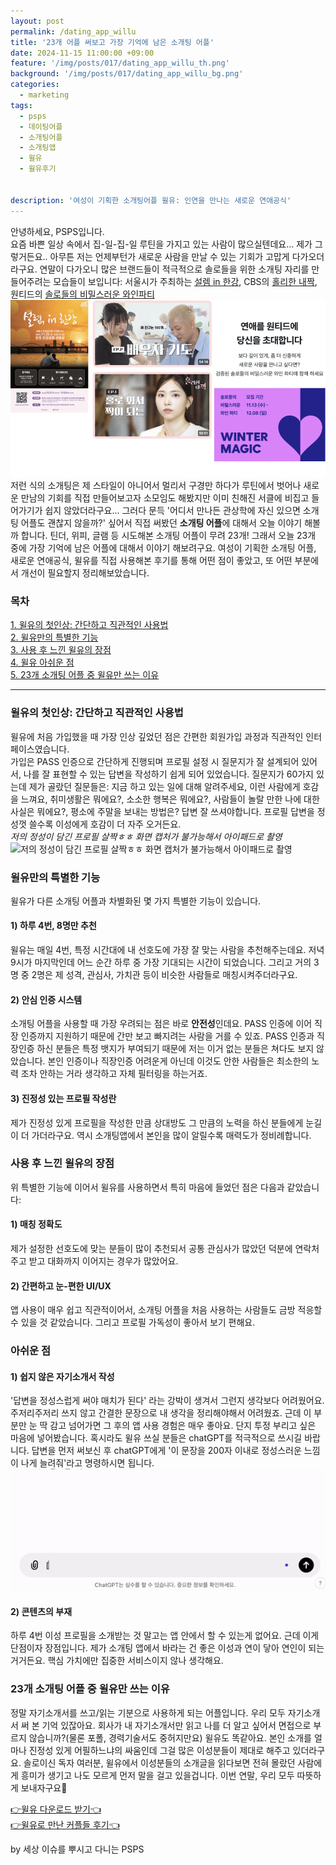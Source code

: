```yaml
---
layout: post
permalink: /dating_app_willu
title: '23개 어플 써보고 가장 기억에 남은 소개팅 어플'
date: 2024-11-15 11:00:00 +09:00
feature: '/img/posts/017/dating_app_willu_th.png'
background: '/img/posts/017/dating_app_willu_bg.png'
categories:
  - marketing
tags:
  - psps
  - 데이팅어플
  - 소개팅어플
  - 소개팅앱
  - 윌유
  - 윌유후기


description: '여성이 기획한 소개팅어플 윌유: 인연을 만나는 새로운 연애공식'
---
```


안녕하세요, PSPS입니다.  
요즘 바쁜 일상 속에서 집-일-집-일 루틴을 가지고 있는 사람이 많으실텐데요... 제가 그렇거든요.. 아무튼 저는 언제부턴가 새로운 사람을 만날 수 있는 기회가 고맙게 다가오더라구요. 연말이 다가오니 많은 브랜드들이 적극적으로 솔로들을 위한 소개팅 자리를 만들어주려는 모습들이 보입니다: 서울시가 주최하는 [설렘 in 한강](https://hangang.seoul.go.kr/www/eventMng/detail.do?srchType=list&mid=538&evntSn=247), CBS의 [홀리한 내짝](https://www.youtube.com/watch?v=kNMAvzb6um4&t=4s), 원티드의 [솔로들의 비밀스러운 와인파티](https://www.wanted.co.kr/events/wintermagic2024?trk=feed_main-feed-card_feed-article-content) 
![2024년 다양한 소개팅 이벤트들](/img/posts/017/brands_dating_event.png)
저런 식의 소개팅은 제 스타일이 아니어서 멀리서 구경만 하다가 루틴에서 벗어나 새로운 만남의 기회를 직접 만들어보고자 소모임도 해봤지만 이미 친해진 서클에 비집고 들어가기가 쉽지 않았더라구요... 그러다 문득 '어디서 만나든 관상학에 자신 있으면 소개팅 어플도 괜찮지 않을까?' 싶어서 직접 써봤던 **소개팅 어플**에 대해서 오늘 이야기 해볼까 합니다. 틴더, 위피, 글램 등 시도해본 소개팅 어플이 무려 23개! 그래서 오늘 23개 중에 가장 기억에 남은 어플에 대해서 이야기 해보려구요. 여성이 기획한 소개팅 어플, 새로운 연애공식, 윌유를 직접 사용해본 후기를 통해 어떤 점이 좋았고, 또 어떤 부분에서 개선이 필요할지 정리해보았습니다.

### 목차
<a href = "#윌유의-첫인상:-간단하고-직관적인-사용법">1. 윌유의 첫인상: 간단하고 직관적인 사용법</a><br>
<a href = "#윌유만의-특별한-기능">2. 윌유만의 특별한 기능</a><br>
<a href = "#사용-후-느낀-윌유의-장점">3. 사용 후 느낀 윌유의 장점</a><br>
<a href = "#아쉬운-점">4. 윌유 아쉬운 점</a><br>
<a href = "#23개-소개팅-어플-중-윌유만-쓰는-이유">5. 23개 소개팅 어플 중 윌유만 쓰는 이유</a><br>
<hr>

### 윌유의 첫인상: 간단하고 직관적인 사용법

윌유에 처음 가입했을 때 가장 인상 깊었던 점은 간편한 회원가입 과정과 직관적인 인터페이스였습니다.  
가입은 PASS 인증으로 간단하게 진행되며 프로필 설정 시 질문지가 잘 설계되어 있어서, 나를 잘 표현할 수 있는 답변을 작성하기 쉽게 되어 있었습니다. 질문지가 60가지 있는데 제가 골랐던 질문들은: 지금 하고 있는 일에 대해 알려주세요, 이런 사람에게 호감을 느껴요, 취미생활은 뭐에요?, 소소한 행복은 뭐에요?, 사람들이 놀랄 만한 나에 대한 사실은 뭐에요?, 평소에 주말을 보내는 방법은? 답변 잘 쓰셔야합니다. 프로필 답변을 정성껏 쓸수록 이성에게 호감이 더 자주 오거든요.<br>
*저의 정성이 담긴 프로필 살짝ㅎㅎ 화면 캡처가 불가능해서 아이패드로 촬영*<br>
![저의 정성이 담긴 프로필 살짝ㅎㅎ 화면 캡처가 불가능해서 아이패드로 촬영](/img/posts/017/willu_profile_screenshop_block.gif)

### 윌유만의 특별한 기능

윌유가 다른 소개팅 어플과 차별화된 몇 가지 특별한 기능이 있습니다.

#### 1) 하루 4번, 8명만 추천
윌유는 매일 4번, 특정 시간대에 내 선호도에 가장 잘 맞는 사람을 추천해주는데요. 저녁 9시가 마지막인데 어느 순간 하루 중 가장 기대되는 시간이 되었습니다. 그리고 거의 3명 중 2명은 제 성격, 관심사, 가치관 등이 비슷한 사람들로 매칭시켜주더라구요.

#### 2) 안심 인증 시스템  
소개팅 어플을 사용할 때 가장 우려되는 점은 바로 **안전성**인데요. PASS 인증에 이어 직장 인증까지 지원하기 때문에 간만 보고 빠지려는 사람을 거를 수 있죠. PASS 인증과 직장인증 하신 분들은 특정 뱃지가 부여되기 때문에 저는 이거 없는 분들은 쳐다도 보지 않았습니다. 본인 인증이나 직장인증 어려운게 아닌데 이것도 안한 사람들은 최소한의 노력 조차 안하는 거라 생각하고 자체 필터링을 하는거죠.

#### 3) 진정성 있는 프로필 작성란
제가 진정성 있게 프로필을 작성한 만큼 상대방도 그 만큼의 노력을 하신 분들에게 눈길이 더 가더라구요. 역시 소개팅앱에서 본인을 많이 알릴수록 매력도가 정비례합니다.



### 사용 후 느낀 윌유의 장점

위 특별한 기능에 이어서 윌유를 사용하면서 특히 마음에 들었던 점은 다음과 같았습니다:

#### 1) 매칭 정확도
제가 설정한 선호도에 맞는 분들이 많이 추천되서 공통 관심사가 많았던 덕분에 연락처 주고 받고 대화까지 이어지는 경우가 많았어요.

#### 2) 간편하고 눈-편한 UI/UX  
앱 사용이 매우 쉽고 직관적이어서, 소개팅 어플을 처음 사용하는 사람들도 금방 적응할 수 있을 것 같았습니다. 그리고 프로필 가독성이 좋아서 보기 편해요. 

### 아쉬운 점

#### 1) 쉽지 않은 자기소개서 작성
'답변을 정성스럽게 써야 매치가 된다' 라는 강박이 생겨서 그런지 생각보다 어려웠어요. 주저리주저리 쓰지 않고 간결한 문장으로 내 생각을 정리해야해서 어려웠죠. 근데 이 부분만 눈 딱 감고 넘어가면 그 후의 앱 사용 경험은 매우 좋아요. 단지 투정 부리고 싶은 마음에 넣어봤습니다. 혹시라도 윌유 쓰실 분들은 chatGPT를 적극적으로 쓰시길 바랍니다. 답변을 먼저 써보신 후 chatGPT에게 '이 문장을 200자 이내로 정성스러운 느낌이 나게 늘려줘'라고 명령하시면 됩니다.<br>
![ChatGPT 활용하기](/img/posts/017/chatgpt_willu_prompt_upgrade.gif)

#### 2) 콘텐츠의 부재
하루 4번 이성 프로필을 소개받는 것 말고는 앱 안에서 할 수 있는게 없어요. 근데 이게 단점이자 장점입니다. 제가 소개팅 앱에서 바라는 건 좋은 이성과 연이 닿아 연인이 되는거거든요. 핵심 가치에만 집중한 서비스이지 않나 생각해요.


### 23개 소개팅 어플 중 윌유만 쓰는 이유
정말 자기소개서를 쓰고/읽는 기분으로 사용하게 되는 어플입니다. 우리 모두 자기소개서 써 본 기억 있잖아요. 회사가 내 자기소개서만 읽고 나를 더 알고 싶어서 면접으로 부르지 않습니까?(물론 포폴, 경력기술서도 중허지만요) 윌유도 똑같아요. 본인 소개를 얼마나 진정성 있게 어필하느냐의 싸움인데 그걸 많은 이성분들이 제대로 해주고 있더라구요. 솔로이신 독자 여러분, 윌유에서 이성분들의 소개글을 읽다보면 전혀 몰랐던 사람에게 흥미가 생기고 나도 모르게 먼저 말을 걸고 있을겁니다. 이번 연말, 우리 모두 따뜻하게 보내자구요🤝 

[👉윌유 다운로드 받기👈](https://willu.page.link/C7rNLCsrMpSQnPu48)<br>
[👉윌유로 만난 커플들 후기👈](https://blog.naver.com/willu-official)

by 세상 이슈를 뿌시고 다니는 PSPS
